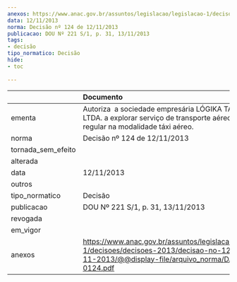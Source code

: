 ```yaml
---
anexos: https://www.anac.gov.br/assuntos/legislacao/legislacao-1/decisoes/decisoes-2013/decisao-no-124-de-12-11-2013/@@display-file/arquivo_norma/DA2013-0124.pdf
data: 12/11/2013
norma: Decisão nº 124 de 12/11/2013
publicacao: DOU Nº 221 S/1, p. 31, 13/11/2013
tags:
- decisão
tipo_normatico: Decisão
hide: 
- toc 
 
---
```


|                    | Documento                                                                                                                                                 |
|:-------------------|:----------------------------------------------------------------------------------------------------------------------------------------------------------|
| ementa             | Autoriza  a sociedade empresária LÓGIKA TÁXI AÉREO LTDA. a explorar serviço de transporte aéreo público não regular na modalidade táxi aéreo.             |
| norma              | Decisão nº 124 de 12/11/2013                                                                                                                              |
| tornada_sem_efeito |                                                                                                                                                           |
| alterada           |                                                                                                                                                           |
| data               | 12/11/2013                                                                                                                                                |
| outros             |                                                                                                                                                           |
| tipo_normatico     | Decisão                                                                                                                                                   |
| publicacao         | DOU Nº 221 S/1, p. 31, 13/11/2013                                                                                                                         |
| revogada           |                                                                                                                                                           |
| em_vigor           |                                                                                                                                                           |
| anexos             | https://www.anac.gov.br/assuntos/legislacao/legislacao-1/decisoes/decisoes-2013/decisao-no-124-de-12-11-2013/@@display-file/arquivo_norma/DA2013-0124.pdf |